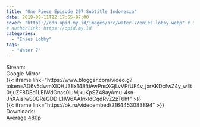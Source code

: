 ```yaml
---
title: "One Piece Episode 297 Subtitle Indonesia"
date: 2019-08-11T22:17:55+07:00
cover: "https://cdn.opid.my.id/images/arc/water-7/enies-lobby.webp" # Optional, cover
# authorlink: https://opid.my.id
categories:
  - "Enies Lobby"
tags:
  - "Water 7"
---
```

<div class="ui menu violet borderless inverted">
  <div class="header item active">
        Stream:
    </div>
  <a class="active item" data-tab="google">
    <i class="google drive icon"></i> Google
  </a>
  <a class="item nounderline" data-tab="mirror">
    <i class="odnoklassniki icon"></i> Mirror
  </a>
</div>
<div class="ui bottom attached tab segment active" style="border:0 !important;" data-tab="google">
 {{< iframe link="https://www.blogger.com/video.g?token=AD6v5dwmXIQHJ3Ex148ftiAwPnsXGjLvVPfUF4v_jxrKKDcfwZ4y_wEt0rjuZF8DEd1LEIWdGnas0iuMjkuKpSZ48ayAmu-4sn-JhXAisIwS0GReGDDIL1IW6AAInxldCqdRvZ2zT6hf" >}}
</div>
<div class="ui bottom attached tab segment" style="border:0 !important;" data-tab="mirror">
{{< iframe link="https://ok.ru/videoembed/2164453083894" >}}
</div>
<div class="ui menu violet borderless inverted">
  <div class="header item active">
        Downloads:
    </div>
  <a class="item nounderline" href="https://ouo.io/Ya8RdqV" target="_blank" rel="dofollow"><i class="google drive icon"></i>
    Average 480p</a>
</div>